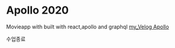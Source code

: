 # Apollo 2020

Movieapp with built with react,apollo and graphql
[my_Velog Apollo](https://velog.io/@pjoon357/series/Apollo)

수업종료
